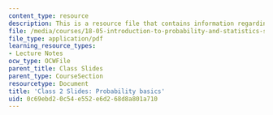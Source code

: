 ```yaml
---
content_type: resource
description: This is a resource file that contains information regarding class 2.
file: /media/courses/18-05-introduction-to-probability-and-statistics-spring-2014/0c69ebd20c54e552e6d268d8a801a710_MIT18_05S14_class2_slides.pdf
file_type: application/pdf
learning_resource_types:
- Lecture Notes
ocw_type: OCWFile
parent_title: Class Slides
parent_type: CourseSection
resourcetype: Document
title: 'Class 2 Slides: Probability basics'
uid: 0c69ebd2-0c54-e552-e6d2-68d8a801a710
---
```

